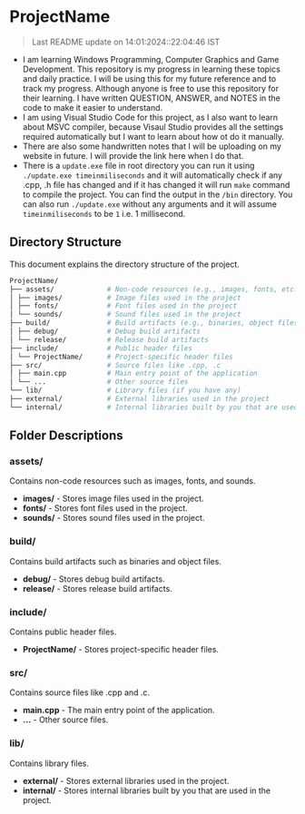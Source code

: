 # ProjectName

> Last README update on
> 14:01:2024::22:04:46 IST

- I am learning Windows Programming, Computer Graphics and Game Development. This repository is my progress in learning these topics and daily practice. I will be using this for my future reference and to track my progress. Although anyone is free to use this repository for their learning. I have written QUESTION, ANSWER, and NOTES in the code to make it easier to understand.
- I am using Visual Studio Code for this project, as I also want to learn about MSVC compiler, because Visaul Studio provides all the settings required automatically but I want to learn about how ot do it manually.
- There are also some handwritten notes that I will be uploading on my website in future. I will provide the link here when I do that.
- There is a `update.exe` file in root directory you can run it using `./update.exe timeinmiliseconds` and it will automatically check if any .cpp, .h file has changed and if it has changed it will run `make` command to compile the project. You can find the output in the `/bin` directory. You can also run `./update.exe` without any arguments and it will assume `timeinmiliseconds` to be `1` i.e. 1 millisecond.

## Directory Structure

This document explains the directory structure of the project.

```bash
ProjectName/
├── assets/             # Non-code resources (e.g., images, fonts, etc.)
│ ├── images/           # Image files used in the project
│ ├── fonts/            # Font files used in the project
│ └── sounds/           # Sound files used in the project
├── build/              # Build artifacts (e.g., binaries, object files)
│ ├── debug/            # Debug build artifacts
│ └── release/          # Release build artifacts
├── include/            # Public header files
│ └── ProjectName/      # Project-specific header files
├── src/                # Source files like .cpp, .c
│ ├── main.cpp          # Main entry point of the application
│ └── ...               # Other source files
└── lib/                # Library files (if you have any)
├── external/           # External libraries used in the project
└── internal/           # Internal libraries built by you that are used in the project
```

## Folder Descriptions

### assets/

Contains non-code resources such as images, fonts, and sounds.

- **images/** - Stores image files used in the project.
- **fonts/** - Stores font files used in the project.
- **sounds/** - Stores sound files used in the project.

### build/

Contains build artifacts such as binaries and object files.

- **debug/** - Stores debug build artifacts.
- **release/** - Stores release build artifacts.

### include/

Contains public header files.

- **ProjectName/** - Stores project-specific header files.

### src/

Contains source files like .cpp and .c.

- **main.cpp** - The main entry point of the application.
- **...** - Other source files.

### lib/

Contains library files.

- **external/** - Stores external libraries used in the project.
- **internal/** - Stores internal libraries built by you that are used in the project.

